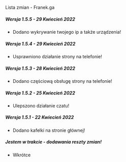  Lista zmian - Franek.ga   

##### Wersja 1.5.5 - 29 Kwiecień 2022

*   Dodano wykrywanie twojego ip a także urządzenia!

##### Wersja 1.5.4 - 29 Kwiecień 2022

*   Usprawniono działanie strony na telefonie!

##### Wersja 1.5.3 - 28 Kwiecień 2022

*   Dodano częściową obsługę strony na telefonie!

##### Wersja 1.5.2 - 25 Kwiecień 2022

*   Ulepszono działanie czatu!

##### Wersja 1.5.1 - 22 Kwiecień 2022

*   Dodano kafelki na stronie głównej!

##### Jestem w trakcie - dodawania reszty zmian!

*   Wkrótce
